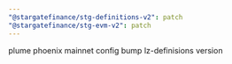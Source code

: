 ```yaml
---
"@stargatefinance/stg-definitions-v2": patch
"@stargatefinance/stg-evm-v2": patch
---
```


plume phoenix mainnet config
bump lz-definisions version
